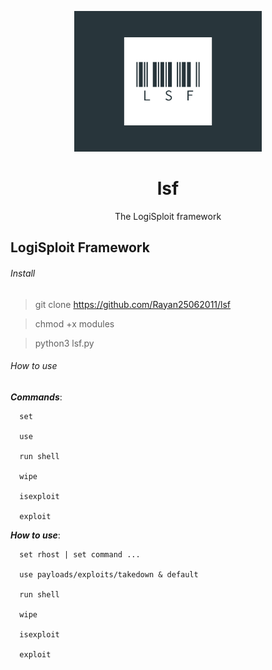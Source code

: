 <p align="center">
  <img src="lsflogo.PNG" width="300">
  <h1 align="center">lsf</h1>
  <p align="center">The LogiSploit framework</p>
</p>




## LogiSploit Framework


###### Install
> git clone https://github.com/Rayan25062011/lsf

> chmod +x modules

> python3 lsf.py

###### How to use

***Commands***:

      set
      
      use
      
      run shell
      
      wipe
      
      isexploit
      
      exploit

***How to use***:

      set rhost | set command ...               
      
      use payloads/exploits/takedown & default
      
      run shell                          					
      
      wipe															            
      
      isexploit													           
      
      exploit 														         
